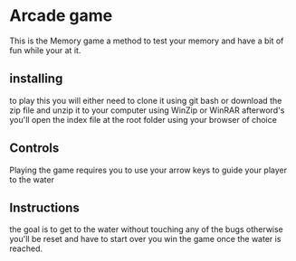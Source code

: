 # Arcade game 
This is the Memory game a method to test your memory and have a bit of fun while your at it.

## installing
to play this you will either need to clone it using git bash or download the zip file and unzip it to your computer using WinZip or WinRAR afterword's you'll open the index file at the root folder using your browser of choice

## Controls
Playing the game requires you to use your arrow keys to guide your player to the water

## Instructions

the goal is to get to the water without touching any of the bugs otherwise you'll be reset and have to start over you win the game once the water is reached.
